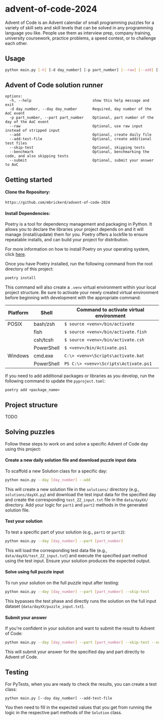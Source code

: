 # advent-of-code-2024

Advent of Code is an Advent calendar of small programming puzzles for a variety of skill sets and skill levels that can be solved in any programming language you like. People use them as interview prep, company training, university coursework, practice problems, a speed contest, or to challenge each other.

## Usage

```bash
python main.py [-h] [-d day_number] [-p part_number] [--raw] [--add] [--add-test-file test_number] [--skip-test] [--benchmark] [--submit]
```

## Advent of Code solution runner

```hcl
options:
  -h, --help                            show this help message and exit
  -d day_number, --day day_number       Required, day number of the AoC event
  -p part_number, --part part_number    Optional, part number of the day of the AoC event
  --raw                                 Optional, use raw input instead of stripped input
  --add                                 Optional, create daily file
  --add-test-file                       Optional, create additional test files
  --skip-test                           Optional, skipping tests
  --benchmark                           Optional, benchmarking the code, and also skipping tests
  --submit                              Optional, submit your answer to AoC
```

## Getting started

#### Clone the Repository:

```
https://github.com/mbrickerd/advent-of-code-2024
```

#### Install Dependencies:

Poetry is a tool for dependency management and packaging in Python. It allows you to declare the libraries your project depends on and it will manage (install/update) them for you. Poetry offers a lockfile to ensure repeatable installs, and can build your project for distribution.

For more information on how to install Poetry on your operating system, click [here](https://python-poetry.org/docs/#installation).

Once you have Poetry installed, run the following command from the root directory of this project:

```bash
poetry install
```

This command will also create a `.venv` virtual environment within your local project structure. Be sure to activate your newly created virtual environment before beginning with development with the appropriate command:


| Platform | Shell       | Command to activate virtual environment          |
|----------|-------------|--------------------------------------------------|
| POSIX    | bash/zsh    | `$ source <venv>/bin/activate`                   |
|          | fish        | `$ source <venv>/bin/activate.fish`              |
|          | csh/tcsh    | `$ source <venv>/bin/activate.csh`               |
|          | PowerShell  | `$ <venv>/bin/Activate.ps1`                      |
| Windows  | cmd.exe     | `C:\> <venv>\Scripts\activate.bat`               |
|          | PowerShell  | `PS C:\> <venv>\Scripts\Activate.ps1`            |


If you need to add additional packages or libraries as you develop, run the following command to update the `pyproject.toml`:

```
poetry add <package_name>
```

## Project structure

TODO

## Solving puzzles

Follow these steps to work on and solve a specific Advent of Code day using this project:

#### Create a new daily solution file and download puzzle input data

To scaffold a new Solution class for a specific day:

```bash
python main.py --day [day_number] --add
```

This will create a new solution file in the `solutions/` directory (e.g., `solutions/dayXX.py`) and download the test input data for the specified day and create the corresponding `test_ZZ_input.txt` file in the `data/dayXX/` directory. Add your logic for `part1` and `part2` methods in the generated solution file.

#### Test your solution

To test a specific part of your solution (e.g., `part1` or `part2`):

```bash
python main.py --day [day_number] --part [part_number]
```

This will load the corresponding test data file (e.g., `data/dayXX/test_ZZ_input.txt`) and execute the specified part method using the test input. Ensure your solution produces the expected output.

#### Solve using full puzzle input

To run your solution on the full puzzle input after testing:

```bash
python main.py --day [day_number] --part [part_number] --skip-test
```

This bypasses the test phase and directly runs the solution on the full input dataset (`data/dayXX/puzzle_input.txt`).

#### Submit your answer

If you're confident in your solution and want to submit the result to Advent of Code:

```bash
python main.py --day [day_number] --part [part_number] --skip-test --submit
```

This will submit your answer for the specified day and part directly to Advent of Code.


## Testing

For PyTests, when you are ready to check the results, you can create a test class:

```hcl
python main.py [--day day_number] --add-test-file
```

You then need to fill in the expected values that you get from running the logic in the respective part methods of the `Solution` class.



